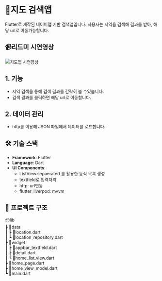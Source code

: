 # 📌지도 검색앱
Flutter로 제작된 네이버맵 기반 검색앱입니다. 사용자는 지역을 검색해 결과를 받아, 해당 url로 이동가능합니다.

## 📹리드미 시연영상
![지도맵 시연영상](https://github.com/user-attachments/assets/81d7868e-0bdf-4a7a-bf2d-80ca8340acea)


## 1. 기능
- 지역 검색을 통해 검색 결과를 간략히 볼 수있습니다.
- 검색 결과를 클릭하면 해당 url로 이동합니다.

## 2. 데이터 관리
- http를 이용해 JSON 파일에서 데이터를 로드합니다.


## 🛠️ 기술 스택
- __Framework__: Flutter
- __Language__: Dart
- __UI Components__:
  - ListView.sepaerated 를 활용한 동적 목록 생성
  - textfield로 입력처리
  - http: url연동
  - flutter_liverpod: mvvm

## 📂 프로젝트 구조
📦lib<br>
 ┣ 📂data<br>
 ┃ ┣ 📜location.dart<br>
 ┃ ┗ 📜location_repository.dart<br>
 ┣ 📂widget<br>
 ┃ ┣ 📜appbar_textfield.dart<br>
 ┃ ┣ 📜detail.dart<br>
 ┃ ┗ 📜home_list_view.dart<br>
 ┣ 📜home_page.dart<br>
 ┣ 📜home_view_model.dart<br>
 ┗ 📜main.dart<br>
